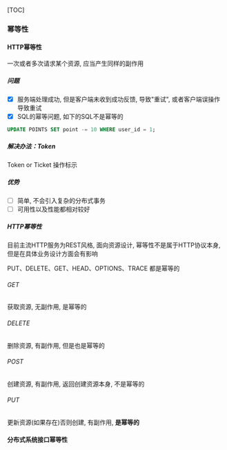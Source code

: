 [TOC]

### 幂等性

#### HTTP幂等性

一次或者多次请求某个资源, 应当产生同样的副作用

##### 问题

- [x] 服务端处理成功, 但是客户端未收到成功反馈, 导致"重试", 或者客户端误操作导致重试
- [x] SQL的幂等问题, 如下的SQL不是幂等的

~~~sql
UPDATE POINTS SET point -= 10 WHERE user_id = 1;
~~~

##### 解决办法：Token

Token or Ticket 操作标示

##### 优势

- [ ] 简单, 不会引入复杂的分布式事务
- [ ] 可用性以及性能都相对较好

##### HTTP幂等性

目前主流HTTP服务为REST风格, 面向资源设计, 幂等性不是属于HTTP协议本身, 但是在具体业务设计方面会有影响

PUT、DELETE、GET、HEAD、OPTIONS、TRACE 都是幂等的

###### GET

获取资源, 无副作用, 是幂等的

###### DELETE

删除资源, 有副作用, 但是也是幂等的

###### POST

创建资源, 有副作用, 返回创建资源本身, 不是幂等的

###### PUT

更新资源(如果存在)否则创建, 有副作用, **是幂等的**

#### 分布式系统接口幂等性
